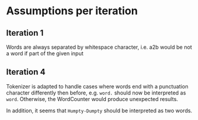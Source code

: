 # Assumptions per iteration

## Iteration 1

Words are always separated by whitespace character, i.e. a2b would be not a word if part of the given input

## Iteration 4

Tokenizer is adapted to handle cases where words end with a punctuation character differently then before, e.g. `word.` should now be interpreted as `word`.
Otherwise, the WordCounter would produce unexpected results.

In addition, it seems that `Humpty-Dumpty` should be interpreted as two words.